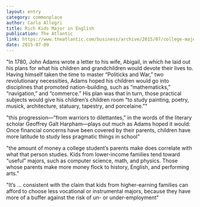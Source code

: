 ```yaml
---
layout: entry
category: commonplace
author: Carlo Allegri
title: Rich Kids Major in English
publication: The Atlantic
link: https://www.theatlantic.com/business/archive/2015/07/college-major-rich-families-liberal-arts/397439/
date: 2015-07-09
---
```


"In 1780, John Adams wrote a letter to his wife, Abigail, in which he laid out his plans for what his children and grandchildren would devote their lives to. Having himself taken the time to master “Politicks and War,” two revolutionary necessities, Adams hoped his children would go into disciplines that promoted nation-building, such as “mathematicks,” “navigation,” and “commerce.” His plan was that in turn, those practical subjects would give his children’s children room “to study painting, poetry, musick, architecture, statuary, tapestry, and porcelaine.”"

"this progression—“from warriors to dilettantes,” in the words of the literary scholar Geoffrey Galt Harpham—plays out much as Adams hoped it would: Once financial concerns have been covered by their parents, children have more latitude to study less pragmatic things in school"

"the amount of money a college student’s parents make does correlate with what that person studies. Kids from lower-income families tend toward “useful” majors, such as computer science, math, and physics. Those whose parents make more money flock to history, English, and performing arts."

"It’s … consistent with the claim that kids from higher-earning families can afford to choose less vocational or instrumental majors, because they have more of a buffer against the risk of un- or under-employment"

